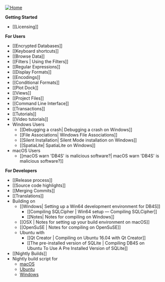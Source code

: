 [![Home](https://raw.githubusercontent.com/wiki/sqlitebrowser/sqlitebrowser/images/db4s.ico)](https://github.com/sqlitebrowser/sqlitebrowser/wiki "Home")

**Getting Started**
- [[Licensing]]

**For Users**
- [[Encrypted Databases]]
- [[Keyboard shortcuts]]
- [[Browse Data]]
- [[Filters | Using the Filters]]
- [[Regular Expressions]]
- [[Display Formats]]
- [[Encodings]]
- [[Conditional Formats]]
- [[Plot Dock]]
- [[Views]]
- [[Project Files]]
- [[Command Line Interface]]
- [[Transactions]]
- [[Tutorials]]
- [[Video tutorials]]
- Windows Users
  - [[Debugging a crash| Debugging a crash on Windows]]
  - [[File Associations| Windows File Associations]]
  - [[Silent Installation| Silent Mode installation on Windows]]
  - [[SpatiaLite| SpatiaLite on Windows]]
- macOS Users
  - [[macOS warn 'DB4S' is malicious software?| macOS warn 'DB4S' is malicious software?]]

**For Developers**
- [[Release process]]
- [[Source code highlights]]
- [[Merging Commits]]
- [[Translations]]
- Building on
  - [[Windows| Setting up a Win64 development environment for DB4S]]
    - [[Compiling SQLCipher | Win64 setup — Compiling SQLCipher]]
    - [[Notes| Notes for compiling on Windows]]
  - [[OSX | Notes for setting up your build environment on macOS]]
  - [[OpenSuSE | Notes for compiling on OpenSuSE]]
  - Ubuntu with
    - [[Qt Creator | Compiling on Ubuntu 16.04 with Qt Creator]]
    - [[The pre-installed version of SQLite | Compiling DB4S on Ubuntu To Use A Pre Installed Version of SQLite]]
- [[Nightly Builds]]
- Nightly build script for
  - [macOS](https://github.com/sqlitebrowser/sqlitebrowser/blob/master/installer/macos/build_sqlitebrowser_nightly.sh)
  - [Ubuntu](https://github.com/deepsidhu1313/db4s-build-ppa-packages)
  - [Windows](https://github.com/sqlitebrowser/sqlitebrowser/tree/master/installer/windows/nightly_build_scripts)